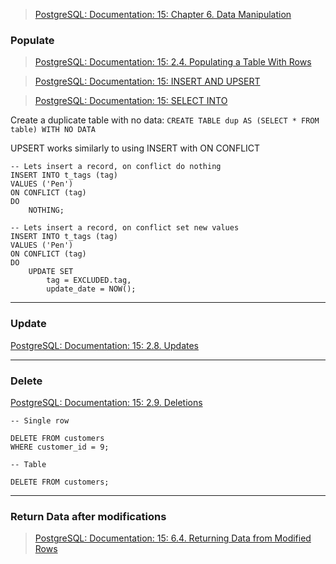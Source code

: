 >[PostgreSQL: Documentation: 15: Chapter 6. Data Manipulation](https://www.postgresql.org/docs/15/dml.html)

### Populate 
>[PostgreSQL: Documentation: 15: 2.4. Populating a Table With Rows](https://www.postgresql.org/docs/current/tutorial-populate.html)

>[PostgreSQL: Documentation: 15: INSERT AND UPSERT](https://www.postgresql.org/docs/current/sql-insert.html)

>[PostgreSQL: Documentation: 15: SELECT INTO](https://www.postgresql.org/docs/current/sql-selectinto.html)


Create a duplicate table with no data:
`CREATE TABLE dup AS (SELECT * FROM table) WITH NO DATA`

UPSERT works similarly to using INSERT with ON CONFLICT
```
-- Lets insert a record, on conflict do nothing
INSERT INTO t_tags (tag)
VALUES ('Pen')
ON CONFLICT (tag)
DO
	NOTHING;

-- Lets insert a record, on conflict set new values
INSERT INTO t_tags (tag)
VALUES ('Pen')
ON CONFLICT (tag)
DO
	UPDATE SET
		tag = EXCLUDED.tag,
		update_date = NOW();
```

---
### Update
[PostgreSQL: Documentation: 15: 2.8. Updates](https://www.postgresql.org/docs/current/tutorial-update.html)

---
### Delete
[PostgreSQL: Documentation: 15: 2.9. Deletions](https://www.postgresql.org/docs/current/tutorial-delete.html)

```
-- Single row

DELETE FROM customers
WHERE customer_id = 9;

-- Table

DELETE FROM customers;
```

---
### Return Data after modifications
>[PostgreSQL: Documentation: 15: 6.4. Returning Data from Modified Rows](https://www.postgresql.org/docs/current/dml-returning.html)


